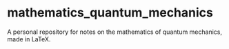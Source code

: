 # mathematics_quantum_mechanics
A personal repository for notes on the mathematics of quantum mechanics, made in LaTeX.
